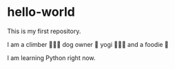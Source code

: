 # hello-world

This is my first repository. 

I am a  climber 🧗🏻‍♀️ dog owner 🦮 yogi 🧘🏻‍♀️ and a foodie 🥗 

I am learning Python right now. 
